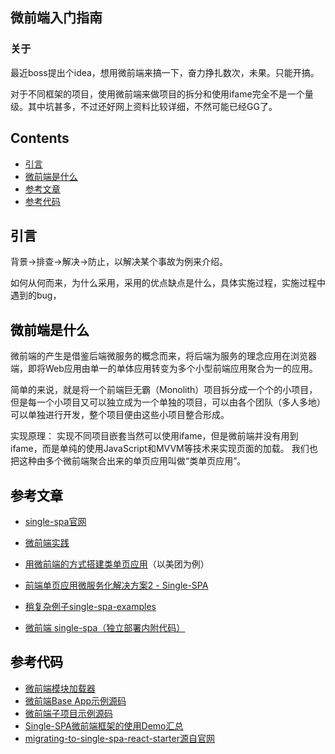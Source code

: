 ## 微前端入门指南

### 关于

最近boss提出个idea，想用微前端来搞一下，奋力挣扎数次，未果。只能开搞。

对于不同框架的项目，使用微前端来做项目的拆分和使用ifame完全不是一个量级。其中坑甚多，不过还好网上资料比较详细，不然可能已经GG了。

## Contents

- [引言](#preface)
- [微前端是什么](#what)
- [参考文章](#title9)
- [参考代码](#title10)

## <a id="preface"><font color="black">引言</font></a>

背景->排查->解决->防止，以解决某个事故为例来介绍。

如何从何而来，为什么采用，采用的优点缺点是什么，具体实施过程，实施过程中遇到的bug，





## <a id="preface"><font color="black">微前端是什么</font></a>

微前端的产生是借鉴后端微服务的概念而来，将后端为服务的理念应用在浏览器端，即将Web应用由单一的单体应用转变为多个小型前端应用聚合为一的应用。

简单的来说，就是将一个前端巨无霸（Monolith）项目拆分成一个个的小项目，但是每一个小项目又可以独立成为一个单独的项目，可以由各个团队（多人多地）可以单独进行开发，整个项目便由这些小项目整合形成。

实现原理：
实现不同项目嵌套当然可以使用ifame，但是微前端并没有用到ifame，而是单纯的使用JavaScript和MVVM等技术来实现页面的加载。
我们也把这种由多个微前端聚合出来的单页应用叫做“类单页应用”。











## <a id="title9"><font color="black">参考文章</font></a>

- [single-spa官网](https://single-spa.js.org/)

- [微前端实践](https://juejin.im/post/5cadd7835188251b2f3a4bb0)

- [用微前端的方式搭建类单页应用](https://www.cnblogs.com/meituantech/p/9604591.html)（以美团为例）

- [前端单页应用微服务化解决方案2 - Single-SPA](https://juejin.im/post/5ba057695188255c953821c6)

- [稍复杂例子single-spa-examples](https://github.com/CanopyTax/single-spa-examples.git)

- [微前端 single-spa（独立部署内附代码）](https://juejin.im/post/5d3925615188257f3850de5a)

  

## <a id="title10"><font color="black">参考代码</font></a>

- [微前端模块加载器](https://link.juejin.im/?target=https%3A%2F%2Fgithub.com%2FFantasy9527%2Flotus-scaffold-micro-frontend-portal)
- [微前端Base App示例源码](https://link.juejin.im/?target=https%3A%2F%2Fgithub.com%2FFantasy9527%2Fmicrofrontend-base-demo)
- [微前端子项目示例源码](https://link.juejin.im/?target=https%3A%2F%2Fgithub.com%2FFantasy9527%2Fmicrofrontend-submodule-demo)
- [Single-SPA微前端框架的使用Demo汇总](https://alili.tech/archive/22975f44/)
- [migrating-to-single-spa-react-starter源自官网](https://github.com/alocke12992/migrating-to-single-spa-react-starter)